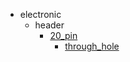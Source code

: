 * electronic
  * header
    * [20_pin](electronic/header/20_pin)
      * [through_hole](electronic/header/20_pin/through_hole)
